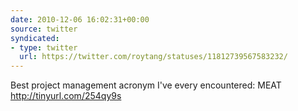 ```yaml
---
date: 2010-12-06 16:02:31+00:00
source: twitter
syndicated:
- type: twitter
  url: https://twitter.com/roytang/statuses/11812739567583232/
---
```


Best project management acronym I've every encountered: MEAT http://tinyurl.com/254qy9s